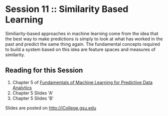 # Session 11 :: Similarity Based Learning
Similiarity-based approaches in machine learning come from the idea that the best way to make predictions is simply to look at what has worked in the past and predict the same thing again. The fundamental concepts required to build a system based on this idea are feature spaces and measures of similarity.

## Reading for this Session
1. Chapter 5 of [Fundamentals of Machine Learning for Predictive Data Analytics](https://mitpress.mit.edu/books/fundamentals-machine-learning-predictive-data-analytics)
3. Chapter 5 Slides 'A'
3. Chapter 5 Slides 'B'

Slides are posted on http://iCollege.gsu.edu
